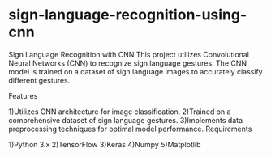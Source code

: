 # sign-language-recognition-using-cnn
Sign Language Recognition with CNN
This project utilizes Convolutional Neural Networks (CNN) to recognize sign language gestures. The CNN model is trained on a dataset of sign language images to accurately classify different gestures.

Features

1)Utilizes CNN architecture for image classification.
2)Trained on a comprehensive dataset of sign language gestures.
3)Implements data preprocessing techniques for optimal model performance.
Requirements

1)Python 3.x
2)TensorFlow
3)Keras
4)Numpy
5)Matplotlib
